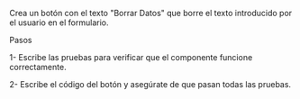 Crea un botón con el texto "Borrar Datos" que borre el texto introducido por el usuario en el formulario.

Pasos

1- Escribe las pruebas para verificar que el componente funcione correctamente.

2- Escribe el código del botón y asegúrate de que pasan todas las pruebas.